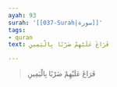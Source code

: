 ```yaml
---
ayah: 93
surah: '[[037-Surah|سورة]]'
tags:
- quran
text: فَرَاغَ عَلَيْهِمْ ضَرْبًا بِالْيَمِينِ

---
```

> فَرَاغَ عَلَيْهِمْ ضَرْبًا بِالْيَمِينِ
